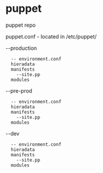 # puppet
puppet repo

puppet.conf - located in /etc/puppet/

--production

      -- environment.conf
      hieradata
      manifests
        --site.pp
      modules
      
--pre-prod

      -- environment.conf
      hieradata
      manifests
        --site.pp
      modules
      
--dev

      -- environment.conf
      hieradata
      manifests
        --site.pp
      modules
